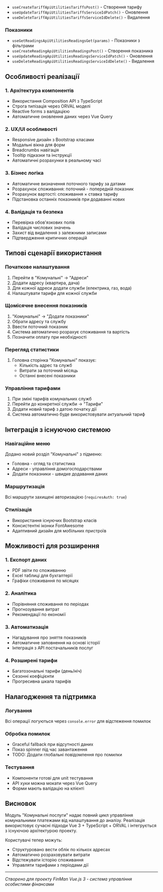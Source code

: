 - `useCreateTariffApiUtilitiesTariffsPost()` - Створення тарифу
- `useUpdateTariffApiUtilitiesTariffsServiceIdPatch()` - Оновлення
- `useDeleteTariffApiUtilitiesTariffsServiceIdDelete()` - Видалення

### Показники
- `useGetReadingsApiUtilitiesReadingsGet(params)` - Показники з фільтрами
- `useCreateReadingApiUtilitiesReadingsPost()` - Створення показника
- `useUpdateReadingApiUtilitiesReadingsServiceIdPatch()` - Оновлення
- `useDeleteReadingApiUtilitiesReadingsServiceIdDelete()` - Видалення

## Особливості реалізації

### 1. Архітектура компонентів
- Використання Composition API з TypeScript
- Строга типізація через ORVAL моделі
- Reactive forms з валідацією
- Автоматичне оновлення даних через Vue Query

### 2. UX/UI особливості
- Responsive дизайн з Bootstrap класами
- Модальні вікна для форм
- Breadcrumbs навігація
- Tooltip підказки та інструкції
- Автоматичні розрахунки в реальному часі

### 3. Бізнес логіка
- Автоматичне визначення поточного тарифу за датами
- Розрахунок споживання: поточний - попередній показник
- Розрахунок вартості: споживання × ставка тарифу
- Підстановка останніх показників при додаванні нових

### 4. Валідація та безпека
- Перевірка обов'язкових полів
- Валідація числових значень
- Захист від видалення з залежними записами
- Підтвердження критичних операцій

## Типові сценарії використання

### Початкове налаштування
1. Перейти в "Комунальні" → "Адреси"
2. Додати адресу (квартира, дача)
3. Для кожної адреси додати служби (електрика, газ, вода)
4. Налаштувати тарифи для кожної служби

### Щомісячне внесення показників
1. "Комунальні" → "Додати показники"
2. Обрати адресу та службу
3. Ввести поточний показник
4. Система автоматично розрахує споживання та вартість
5. Позначити оплату при необхідності

### Перегляд статистики
1. Головна сторінка "Комунальні" показує:
   - Кількість адрес та служб
   - Витрати за поточний місяць
   - Останні внесені показники

### Управління тарифами
1. При зміні тарифів комунальних служб
2. Перейти до конкретної служби → "Тарифи"
3. Додати новий тариф з датою початку дії
4. Система автоматично буде використовувати актуальний тариф

## Інтеграція з існуючою системою

### Навігаційне меню
Додано новий розділ "Комунальні" з підменю:
- Головна - огляд та статистика
- Адреси - управління домогосподарствами  
- Додати показники - швидке додавання даних

### Маршрутизація
Всі маршрути захищені авторизацією (`requiresAuth: true`)

### Стилізація
- Використання існуючих Bootstrap класів
- Консистентні іконки FontAwesome
- Адаптивний дизайн для мобільних пристроїв

## Можливості для розширення

### 1. Експорт даних
- PDF звіти по споживанню
- Excel таблиці для бухгалтерії
- Графіки споживання по місяцях

### 2. Аналітика
- Порівняння споживання по періодах
- Прогнозування витрат
- Рекомендації по економії

### 3. Автоматизація
- Нагадування про зняття показників
- Автоматичне заповнення на основі історії
- Інтеграція з API постачальників послуг

### 4. Розширені тарифи
- Багатозональні тарифи (день/ніч)
- Сезонні коефіцієнти
- Прогресивна шкала тарифів

## Налагодження та підтримка

### Логування
Всі операції логуються через `console.error` для відстеження помилок

### Обробка помилок
- Graceful fallback при відсутності даних
- Показ spinner під час завантаження
- TODO: Додати глобальні повідомлення про помилки

### Тестування
- Компоненти готові для unit тестування
- API хуки можна мокати через Vue Query
- Форми мають валідацію на клієнті

## Висновок

Модуль "Комунальні послуги" надає повний цикл управління комунальними платежами від налаштування до аналізу. Реалізація використовує сучасні підходи Vue 3 + TypeScript + ORVAL і інтегрується з існуючою архітектурою проекту.

Користувачі тепер можуть:
- Структуровано вести облік по кількох адресах
- Автоматично розраховувати витрати
- Відстежувати історію споживання
- Управляти тарифами з періодами дії

---
*Створено для проекту FinMan Vue.js 3 - система управління особистими фінансами*
